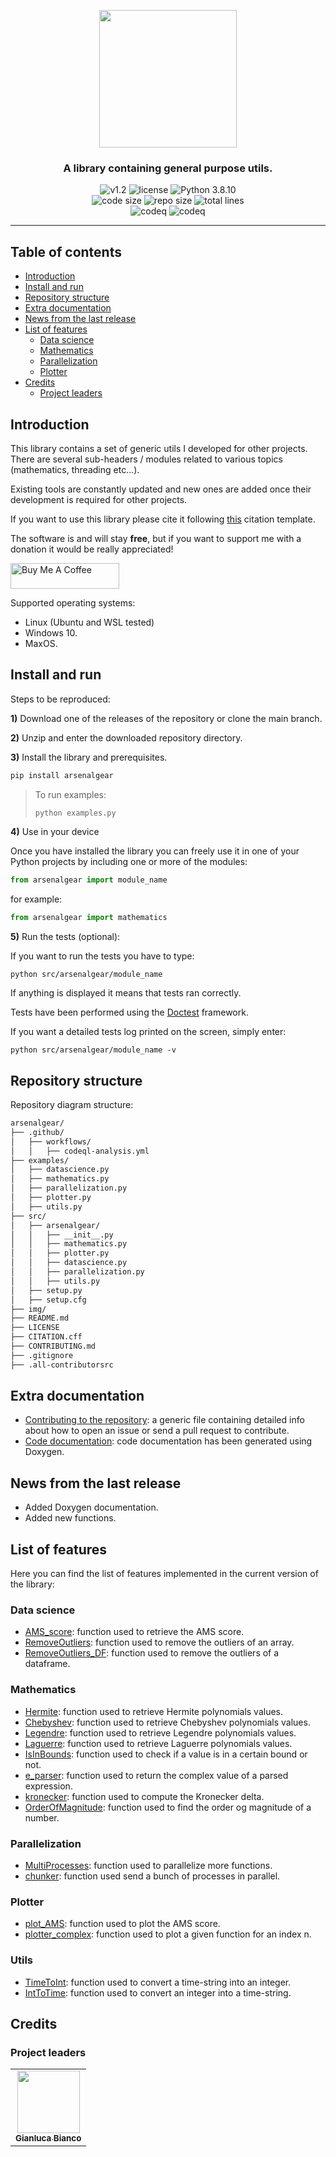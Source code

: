 <p align="center"><img src="https://github.com/JustWhit3/arsenalgear-py/blob/main/img/logo.svg" height=220></p>

<h3 align="center">A library containing general purpose utils.</h3>
<p align="center">
    <img title="v1.2" alt="v1.2" src="https://img.shields.io/badge/version-v1.2-informational?style=flat-square"
    <a href="LICENSE">
        <img title="MIT License" alt="license" src="https://img.shields.io/badge/license-MIT-informational?style=flat-square">
    </a>
	<img title="Python 3.8.10" alt="Python 3.8.10" src="https://img.shields.io/badge/Python-3.8.10-informational?style=flat-square"><br>
	<img title="Code size" alt="code size" src="https://img.shields.io/github/languages/code-size/JustWhit3/arsenalgear-py?color=red">
	<img title="Repo size" alt="repo size" src="https://img.shields.io/github/repo-size/JustWhit3/arsenalgear-py?color=red">
	<img title="Lines of code" alt="total lines" src="https://img.shields.io/tokei/lines/github/JustWhit3/arsenalgear-py?color=red"><br/>
  <img title="codeq" alt="codeq" src="https://github.com/JustWhit3/arsenalgear-py/actions/workflows/codeql-analysis.yml/badge.svg">
  <img title="codeq" alt="codeq" src="https://github.com/JustWhit3/arsenalgear-py/actions/workflows/DocGenerator.yml/badge.svg">

***

## Table of contents

- [Introduction](#introduction)
- [Install and run](#install-and-run)
- [Repository structure](#documentation)
- [Extra documentation](#extra-documentation)
- [News from the last release](#news-from-the-last-release)
- [List of features](#list-of-features)
  - [Data science](#data-science)
  - [Mathematics](#mathematics)
  - [Parallelization](#parallelization)
  - [Plotter](#plotter)
- [Credits](#credits)
  - [Project leaders](#project-leaders)

## Introduction

This library contains a set of generic utils I developed for other projects. There are several sub-headers / modules related to various topics (mathematics, threading etc...).

Existing tools are constantly updated and new ones are added once their development is required for other projects.

If you want to use this library please cite it following [this](https://github.com/JustWhit3/arsenalgear/blob/main/CITATION.cff) citation template.

The software is and will stay **free**, but if you want to support me with a donation it would be really appreciated!

<a href="https://www.buymeacoffee.com/JustWhit33" target="_blank"><img src="https://cdn.buymeacoffee.com/buttons/default-orange.png" alt="Buy Me A Coffee" height="41" width="174"></a>

Supported operating systems:

- Linux (Ubuntu and WSL tested)
- Windows 10.
- MaxOS.

## Install and run

Steps to be reproduced:

**1)** Download one of the releases of the repository or clone the main branch.

**2)** Unzip and enter the downloaded repository directory.

**3)** Install the library and prerequisites.

```bash
pip install arsenalgear
```

> To run examples:
>
>```python
>python examples.py
>```

**4)** Use in your device

Once you have installed the library you can freely use it in one of your Python projects by including one or more of the modules:

```python
from arsenalgear import module_name
```

for example:

```Python
from arsenalgear import mathematics
```

**5)** Run the tests (optional):

If you want to run the tests you have to type:

```shell
python src/arsenalgear/module_name
```

If anything is displayed it means that tests ran correctly.

Tests have been performed using the [Doctest](https://docs.python.org/3/library/doctest.html) framework.

If you want a detailed tests log printed on the screen, simply enter:

```shell
python src/arsenalgear/module_name -v
```

## Repository structure

Repository diagram structure:

```txt
arsenalgear/
├── .github/
│   ├── workflows/
│   │   ├── codeql-analysis.yml
├── examples/
│   ├── datascience.py
│   ├── mathematics.py
│   ├── parallelization.py
│   ├── plotter.py
│   ├── utils.py
├── src/
│   ├── arsenalgear/
│   │   ├── __init__.py
│   │   ├── mathematics.py
│   │   ├── plotter.py
│   │   ├── datascience.py
│   │   ├── parallelization.py
│   │   ├── utils.py
│   ├── setup.py
│   ├── setup.cfg
├── img/
├── README.md
├── LICENSE
├── CITATION.cff
├── CONTRIBUTING.md
├── .gitignore
├── .all-contributorsrc
```

## Extra documentation

- [Contributing to the repository](https://github.com/JustWhit3/arsenalgear-py/blob/main/CONTRIBUTING.md): a generic file containing detailed info about how to open an issue or send a pull request to contribute.
- [Code documentation](https://justwhit3.github.io/arsenalgear-py/index.html): code documentation has been generated using Doxygen.

## News from the last release

- Added Doxygen documentation.
- Added new functions.

## List of features

Here you can find the list of features implemented in the current version of the library:

### Data science

- [AMS_score](https://justwhit3.github.io/arsenalgear-py/namespacearsenalgear_1_1datascience.html#a0763a5d9063ba2ad2f02afeb27dbebf1): function used to retrieve the AMS score.
- [RemoveOutliers](https://justwhit3.github.io/arsenalgear-py/namespacearsenalgear_1_1datascience.html#a5e0b3384380b048873103f8b29f0af9c): function used to remove the outliers of an array.
- [RemoveOutliers_DF](https://justwhit3.github.io/arsenalgear-py/namespacearsenalgear_1_1datascience.html#ad8091af135f0399eefd1cf9ff5cb4ff0): function used to remove the outliers of a dataframe.

### Mathematics

- [Hermite](https://justwhit3.github.io/arsenalgear-py/namespacearsenalgear_1_1mathematics.html#a13b6c046844f01db40eba86d5bfc444a): function used to retrieve Hermite polynomials values.
- [Chebyshev](https://justwhit3.github.io/arsenalgear-py/namespacearsenalgear_1_1mathematics.html#af8f1f1077fe6a2122d0e3966d018024d): function used to retrieve Chebyshev polynomials values.
- [Legendre](https://justwhit3.github.io/arsenalgear-py/namespacearsenalgear_1_1mathematics.html#aecf04044cf0ab973d20fbb9dc987b5dc): function used to retrieve Legendre polynomials values.
- [Laguerre](https://justwhit3.github.io/arsenalgear-py/namespacearsenalgear_1_1mathematics.html#a53074055544eedb8978dc3d769625552): function used to retrieve Laguerre polynomials values.
- [IsInBounds](https://justwhit3.github.io/arsenalgear-py/namespacearsenalgear_1_1mathematics.html#a5e46216eda407e1b2f7d41174349fdfb): function used to check if a value is in a certain bound or not.
- [e_parser](https://justwhit3.github.io/arsenalgear-py/namespacearsenalgear_1_1mathematics.html#afca1150afc0f3a661662e0e92ef9d0d3): function used to return the complex value of a parsed expression.
- [kronecker](https://justwhit3.github.io/arsenalgear-py/namespacearsenalgear_1_1mathematics.html#a18ed877a011ff6caa380e11964b40dd5): function used to compute the Kronecker delta.
- [OrderOfMagnitude](https://justwhit3.github.io/arsenalgear-py/namespacearsenalgear_1_1mathematics.html#a194458ac454c279b4f85b70ddb9141d2): function used to find the order og magnitude of a number.

### Parallelization

- [MultiProcesses](https://justwhit3.github.io/arsenalgear-py/namespacearsenalgear_1_1parallelization.html#aaa6a5e0f47866f0584b64255518efcd8): function used to parallelize more functions.
- [chunker](https://justwhit3.github.io/arsenalgear-py/namespacearsenalgear_1_1parallelization.html#a7995c580610863b92f988bb23aaa588e): function used send a bunch of processes in parallel.


### Plotter

- [plot_AMS](https://justwhit3.github.io/arsenalgear-py/namespacearsenalgear_1_1plotter.html#ad6d1642cee8c1d9bdc9dbd733c5da6f3): function used to plot the AMS score.
- [plotter_complex](https://justwhit3.github.io/arsenalgear-py/namespacearsenalgear_1_1plotter.html#af2555056142e267a7c9cc06467bf20e8): function used to plot a given function for an index n.

### Utils

- [TimeToInt](https://justwhit3.github.io/arsenalgear-py/namespacearsenalgear_1_1utils.html#a1848f48fa5574beecead7c9397e7c26c): function used to convert a time-string into an integer.
- [IntToTime](https://justwhit3.github.io/arsenalgear-py/namespacearsenalgear_1_1utils.html#a9f4c99effed79a774bf6ad5f74c3f0ae): function used to convert an integer into a time-string.

## Credits

### Project leaders

<table>
  <tr>
    <td align="center"><a href="https://justwhit3.github.io/"><img src="https://avatars.githubusercontent.com/u/48323961?v=4" width="100px;" alt=""/><br /><sub><b>Gianluca Bianco</b></sub></a></td>
  </tr>
</table>

<!-- ALL-CONTRIBUTORS-LIST:START - Do not remove or modify this section -->

<!-- ALL-CONTRIBUTORS-LIST:END -->

